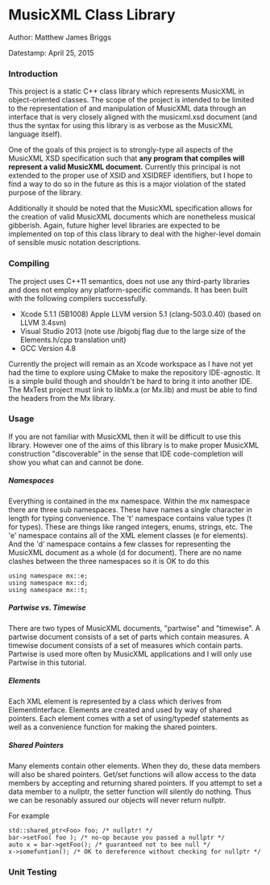 MusicXML Class Library
======================

Author: Matthew James Briggs

Datestamp: April 25, 2015

### Introduction
This project is a static C++ class library which represents MusicXML in object-oriented classes.  The scope of the project is intended to be limited to the representation of and manipulation of MusicXML data through an interface that is very closely aligned with the musicxml.xsd document (and thus the syntax for using this library is as verbose as the MusicXML language itself).

One of the goals of this project is to strongly-type all aspects of the MusicXML XSD specification such that **any program that compiles will represent a valid MusicXML document.**  Currently this principal is not extended to the proper use of XSID and XSIDREF identifiers, but I hope to find a way to do so in the future as this is a major violation of the stated purpose of the library.

Additionally it should be noted that the MusicXML specification allows for the creation of valid MusicXML documents which are nonetheless musical gibberish.  Again, future higher level libraries are expected to be implemented on top of this class library to deal with the higher-level domain of sensible music notation descriptions.

### Compiling
The project uses C++11 semantics, does not use any third-party libraries and does not employ any platform-specific commands.  It has been built with the following compilers successfully.
* Xcode 5.1.1 (5B1008) Apple LLVM version 5.1 (clang-503.0.40) (based on LLVM 3.4svn)
* Visual Studio 2013 (note use /bigobj flag due to the large size of the Elements.h/cpp translation unit)
* GCC Version 4.8

Currently the project will remain as an Xcode workspace as I have not yet had the time to explore using CMake to make the repository IDE-agnostic.  It is a simple build though and shouldn't be hard to bring it into another IDE.  The MxTest project must link to libMx.a (or Mx.lib) and must be able to find the headers from the Mx library.

### Usage
If you are not familiar with MusicXML then it will be difficult to use this library.  However one of the aims of this library is to make proper MusicXML construction "discoverable" in the sense that IDE code-completion will show you what can and cannot be done.

##### Namespaces
Everything is contained in the mx namespace.  Within the mx namespace there are three sub namespaces.  These have names a single character in length for typing convenience.  The 't' namespace contains value types (t for types).  These are things like ranged integers, enums, strings, etc.  The 'e' namespace contains all of the XML element classes (e for elements).  And the 'd' namespace contains a few classes for representing the MusicXML document as a whole (d for document).  There are no name clashes between the three namespaces so it is OK to do this
```
using namespace mx::e;
using namespace mx::d;
using namespace mx::t;
```

##### Partwise vs. Timewise
There are two types of MusicXML documents, "partwise" and "timewise".  A partwise document consists of a set of parts which contain measures.  A timewise document consists of a set of measures which contain parts.  Partwise is used more often by MusicXML applications and I will only use Partwise in this tutorial.

##### Elements
Each XML element is represented by a class which derives from ElementInterface.  Elements are created and used by way of shared pointers.  Each element comes with a set of using/typedef statements as well as a convenience function for making the shared pointers.

##### Shared Pointers
Many elements contain other elements.  When they do, these data members will also be shared pointers.  Get/set functions will allow access to the data members by accepting and returning shared pointers.  If you attempt to set a data member to a nullptr, the setter function will silently do nothing.  Thus we can be resonably assured our objects will never return nullptr.

For example

```
std::shared_ptr<Foo> foo; /* nullptr! */
bar->setFoo( foo ); /* no-op because you passed a nullptr */
auto x = bar->getFoo(); /* guaranteed not to bee null */
x->somefuntion(); /* OK to dereference without checking for nullptr */
```

### Unit Testing